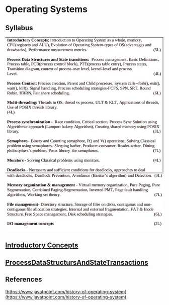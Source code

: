 # Operating Systems

## Syllabus

![syllabus](images/syllabus1.jpeg)
![syllabus](images/syllabus2.jpeg)

## [Introductory Concepts](introduction)

## [ProcessDataStructursAndStateTransactions](ProcessDataStructursAndStateTransactions)

## References
[https://www.javatpoint.com/history-of-operating-system](https://www.javatpoint.com/history-of-operating-system)